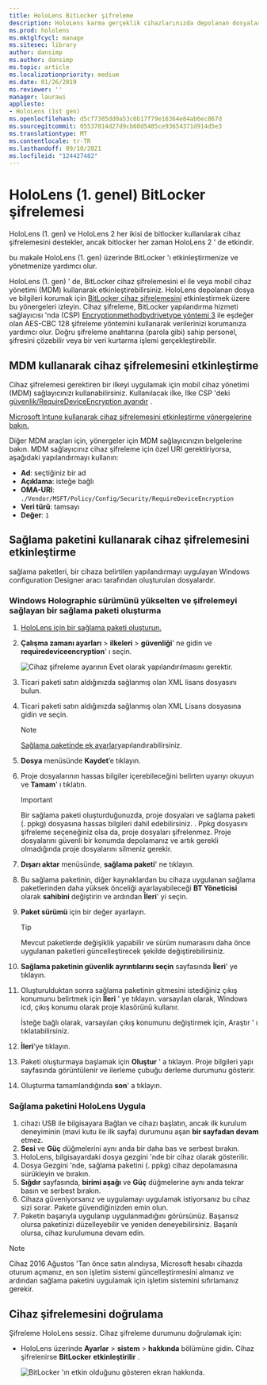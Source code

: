 ```yaml
---
title: HoloLens BitLocker şifreleme
description: HoloLens karma gerçeklik cihazlarınızda depolanan dosyaları korumak için BitLocker cihaz şifrelemesini nasıl etkinleştirebileceğinizi öğrenin.
ms.prod: hololens
ms.mktglfcycl: manage
ms.sitesec: library
author: dansimp
ms.author: dansimp
ms.topic: article
ms.localizationpriority: medium
ms.date: 01/26/2019
ms.reviewer: ''
manager: laurawi
appliesto:
- HoloLens (1st gen)
ms.openlocfilehash: d5cf7385dd0a53c6b17f79e16364e84ab6ec867d
ms.sourcegitcommit: 05537014d27d9cb60d5485ce93654371d914d5e3
ms.translationtype: MT
ms.contentlocale: tr-TR
ms.lasthandoff: 09/10/2021
ms.locfileid: "124427482"
---
```

# <a name="hololens-1st-gen-bitlocker-encryption"></a>HoloLens (1. genel) BitLocker şifrelemesi

HoloLens (1. gen) ve HoloLens 2 her ikisi de bitlocker kullanılarak cihaz şifrelemesini destekler, ancak bitlocker her zaman HoloLens 2 ' de etkindir.

bu makale HoloLens (1. gen) üzerinde BitLocker 'ı etkinleştirmenize ve yönetmenize yardımcı olur.

HoloLens (1. gen) ' de, BitLocker cihaz şifrelemesini el ile veya mobil cihaz yönetimi (MDM) kullanarak etkinleştirebilirsiniz. HoloLens depolanan dosya ve bilgileri korumak için [BitLocker cihaz şifrelemesini](/windows/security/information-protection/bitlocker/bitlocker-device-encryption-overview-windows-10#bitlocker-device-encryption) etkinleştirmek üzere bu yönergeleri izleyin. Cihaz şifreleme, BitLocker yapılandırma hizmeti sağlayıcısı 'nda (CSP) [Encryptionmethodbydrivetype yöntemi 3](/windows/client-management/mdm/bitlocker-csp#encryptionmethodbydrivetype) ile eşdeğer olan AES-CBC 128 şifreleme yöntemini kullanarak verilerinizi korumanıza yardımcı olur. Doğru şifreleme anahtarına (parola gibi) sahip personel, şifresini çözebilir veya bir veri kurtarma işlemi gerçekleştirebilir.

## <a name="enable-device-encryption-using-mdm"></a>MDM kullanarak cihaz şifrelemesini etkinleştirme

Cihaz şifrelemesi gerektiren bir ilkeyi uygulamak için mobil cihaz yönetimi (MDM) sağlayıcınızı kullanabilirsiniz. Kullanılacak ilke, Ilke CSP 'deki [güvenlik/RequireDeviceEncryption ayarıdır](/windows/client-management/mdm/policy-csp-security#security-requiredeviceencryption) .

[Microsoft Intune kullanarak cihaz şifrelemesini etkinleştirme yönergelerine bakın.](/intune/compliance-policy-create-windows#windows-holographic-for-business)

Diğer MDM araçları için, yönergeler için MDM sağlayıcınızın belgelerine bakın. MDM sağlayıcınız cihaz şifreleme için özel URI gerektiriyorsa, aşağıdaki yapılandırmayı kullanın:

- **Ad**: seçtiğiniz bir ad
- **Açıklama**: isteğe bağlı
- **OMA-URI**: `./Vendor/MSFT/Policy/Config/Security/RequireDeviceEncryption`
- **Veri türü**: tamsayı
- **Değer**: `1`

## <a name="enable-device-encryption-using-a-provisioning-package"></a>Sağlama paketini kullanarak cihaz şifrelemesini etkinleştirme

sağlama paketleri, bir cihaza belirtilen yapılandırmayı uygulayan Windows configuration Designer aracı tarafından oluşturulan dosyalardır. 

### <a name="create-a-provisioning-package-that-upgrades-the-windows-holographic-edition-and-enables-encryption"></a>Windows Holographic sürümünü yükselten ve şifrelemeyi sağlayan bir sağlama paketi oluşturma

1. [HoloLens için bir sağlama paketi oluşturun.](hololens-provisioning.md)
1. **Çalışma zamanı ayarları**  >  **ilkeleri**  >  **güvenliği**' ne gidin ve **requiredeviceencryption**' ı seçin.

    ![Cihaz şifreleme ayarının Evet olarak yapılandırılmasını gerektir.](images/device-encryption.png)

1. Ticari paketi satın aldığınızda sağlanmış olan XML lisans dosyasını bulun.

1. Ticari paketi satın aldığınızda sağlanmış olan XML Lisans dosyasına gidin ve seçin.
    > [!NOTE]
    > [Sağlama paketinde ek ayarlar](hololens-provisioning.md)yapılandırabilirsiniz.

1. **Dosya** menüsünde **Kaydet**’e tıklayın. 

1. Proje dosyalarının hassas bilgiler içerebileceğini belirten uyarıyı okuyun ve **Tamam**' ı tıklatın.

    > [!IMPORTANT]
    > Bir sağlama paketi oluşturduğunuzda, proje dosyaları ve sağlama paketi (. ppkg) dosyasına hassas bilgileri dahil edebilirsiniz. . Ppkg dosyasını şifreleme seçeneğiniz olsa da, proje dosyaları şifrelenmez. Proje dosyalarını güvenli bir konumda depolamanız ve artık gerekli olmadığında proje dosyalarını silmeniz gerekir.

1. **Dışarı aktar** menüsünde, **sağlama paketi**' ne tıklayın.
1. Bu sağlama paketinin, diğer kaynaklardan bu cihaza uygulanan sağlama paketlerinden daha yüksek önceliği ayarlayabileceği **BT Yöneticisi** olarak **sahibini** değiştirin ve ardından **İleri**' yi seçin.
1. **Paket sürümü** için bir değer ayarlayın.

    > [!TIP]
    > Mevcut paketlerde değişiklik yapabilir ve sürüm numarasını daha önce uygulanan paketleri güncelleştirecek şekilde değiştirebilirsiniz.

1. **Sağlama paketinin güvenlik ayrıntılarını seçin** sayfasında **İleri**' ye tıklayın.
1. Oluşturulduktan sonra sağlama paketinin gitmesini istediğiniz çıkış konumunu belirtmek için **İleri** ' ye tıklayın. varsayılan olarak, Windows icd, çıkış konumu olarak proje klasörünü kullanır.

    İsteğe bağlı olarak, varsayılan çıkış konumunu değiştirmek için, Araştır ' ı tıklatabilirsiniz.

1. **İleri**’ye tıklayın.
1. Paketi oluşturmaya başlamak için **Oluştur** ' a tıklayın. Proje bilgileri yapı sayfasında görüntülenir ve ilerleme çubuğu derleme durumunu gösterir.
1. Oluşturma tamamlandığında **son**' a tıklayın.

### <a name="apply-the-provisioning-package-to-hololens"></a>Sağlama paketini HoloLens Uygula

1. cihazı USB ile bilgisayara Bağlan ve cihazı başlatın, ancak ilk kurulum deneyiminin (mavi kutu ile ilk sayfa) durumunu aşan **bir sayfadan devam** etmez.
1. **Sesi** ve **Güç** düğmelerini aynı anda bir daha bas ve serbest bırakın.
1. HoloLens, bilgisayardaki dosya gezgini 'nde bir cihaz olarak gösterilir.
1. Dosya Gezgini 'nde, sağlama paketini (. ppkg) cihaz depolamasına sürükleyin ve bırakın.
1. **Sığdır** sayfasında, **birimi aşağı** ve **Güç** düğmelerine aynı anda tekrar basın ve serbest bırakın.
1. Cihaza güveniyorsanız ve uygulamayı uygulamak istiyorsanız bu cihaz sizi sorar. Pakete güvendiğinizden emin olun.
1. Paketin başarıyla uygulanıp uygulanmadığını görürsünüz. Başarısız olursa paketinizi düzelleyebilir ve yeniden deneyebilirsiniz. Başarılı olursa, cihaz kurulumuna devam edin.

> [!NOTE]
> Cihaz 2016 Ağustos 'Tan önce satın alındıysa, Microsoft hesabı cihazda oturum açmanız, en son işletim sistemi güncelleştirmesini almanız ve ardından sağlama paketini uygulamak için işletim sistemini sıfırlamanız gerekir.

## <a name="verify-device-encryption"></a>Cihaz şifrelemesini doğrulama

Şifreleme HoloLens sessiz. Cihaz şifreleme durumunu doğrulamak için:

- HoloLens üzerinde **Ayarlar**  >  **sistem**  >  **hakkında** bölümüne gidin. Cihaz şifrelenirse **BitLocker** **etkinleştirilir** . 

    ![BitLocker 'ın etkin olduğunu gösteren ekran hakkında.](images/about-encryption.png)
